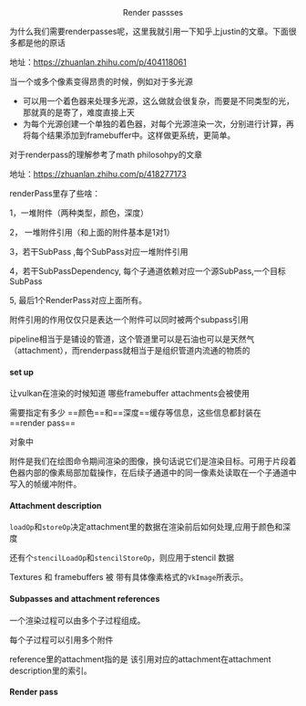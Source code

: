 <center>Render passses</center>

为什么我们需要renderpasses呢，这里我就引用一下知乎上justin的文章。下面很多都是他的原话

地址：https://zhuanlan.zhihu.com/p/404118061

当一个或多个像素变得昂贵的时候，例如对于多光源

+ 可以用一个着色器来处理多光源，这么做就会很复杂，而要是不同类型的光，那就真的是寄了，难度直接上天
+ 为每个光源创建一个单独的着色器，对每个光源渲染一次，分别进行计算，再将每个结果添加到framebuffer中。这样做更系统，更简单。



对于renderpass的理解参考了math philosohpy的文章

地址：https://zhuanlan.zhihu.com/p/418277173

renderPass里存了些啥：

1，一堆附件（两种类型，颜色，深度）

2， 一堆附件引用（和上面的附件基本是1对1）

3，若干SubPass ,每个SubPass对应一堆附件引用

4，若干SubPassDependency, 每个子通道依赖对应一个源SubPass,一个目标SubPass

5, 最后1个RenderPass对应上面所有。



附件引用的作用仅仅只是表达一个附件可以同时被两个subpass引用



pipeline相当于是铺设的管道，这个管道里可以是石油也可以是天然气（attachment），而renderpass就相当于是组织管道内流通的物质的



#### set up

让vulkan在渲染的时候知道 哪些framebuffer attachments会被使用

需要指定有多少 ==颜色==和==深度==缓存等信息，这些信息都封装在==render pass==

对象中

附件是我们在绘图命令期间渲染的图像，换句话说它们是渲染目标。可用于片段着色器内部的像素局部加载操作，在后续子通道中的同一像素处读取在一个子通道中写入的帧缓冲附件。



#### Attachment description

`loadOp`和`storeOp`决定attachment里的数据在渲染前后如何处理,应用于颜色和深度

还有个`stencilLoadOp`和`stencilStoreOp`，则应用于stencil 数据



Textures 和 framebuffers 被 带有具体像素格式的`VkImage`所表示。



#### Subpasses and attachment references

一个渲染过程可以由多个子过程组成。

每个子过程可以引用多个附件

reference里的attachment指的是 该引用对应的attachment在attachment description里的索引。



#### Render pass

